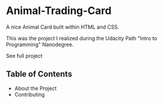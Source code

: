 # Animal-Trading-Card
A nice Animal Card built within HTML and CSS.

This was the project I realized during the Udacity Path "Intro to Programming" Nanodegree.

See full project

## Table of Contents
- About the Project
- Contributing


